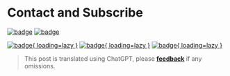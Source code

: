 # Contact and Subscribe

[![badge](https://img.shields.io/badge/GitHub-282c34?&style=for-the-badge)](https://github.com/disenone)
[![badge](https://img.shields.io/badge/Email-f48222?&style=for-the-badge)](mailto:disenonec@gmail.com)

[![badge](https://img.shields.io/badge/Sitemap-green?&style=flat-square){ loading=lazy }](https://disenone.github.io/wiki/sitemap.xml)
[![badge](https://img.shields.io/badge/RSS-post%20created-pcf?&style=flat-square){ loading=lazy }](https://disenone.github.io/wiki/feed_rss_created.xml)
[![badge](https://img.shields.io/badge/RSS-post%20updated-yellowgreen?&style=flat-square){ loading=lazy }](https://disenone.github.io/wiki/feed_rss_updated.xml)


> This post is translated using ChatGPT, please [**feedback**](https://github.com/disenone/wiki/issues/new) if any omissions.
